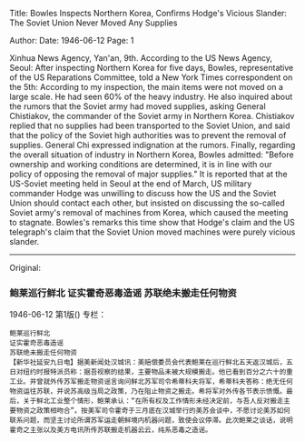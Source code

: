 Title: Bowles Inspects Northern Korea, Confirms Hodge's Vicious Slander: The Soviet Union Never Moved Any Supplies

Author:
Date: 1946-06-12
Page: 1

Xinhua News Agency, Yan'an, 9th. According to the US News Agency, Seoul: After inspecting Northern Korea for five days, Bowles, representative of the US Reparations Committee, told a New York Times correspondent on the 5th: According to my inspection, the main items were not moved on a large scale. He had seen 60% of the heavy industry. He also inquired about the rumors that the Soviet army had moved supplies, asking General Chistiakov, the commander of the Soviet army in Northern Korea. Chistiakov replied that no supplies had been transported to the Soviet Union, and said that the policy of the Soviet high authorities was to prevent the removal of supplies. General Chi expressed indignation at the rumors. Finally, regarding the overall situation of industry in Northern Korea, Bowles admitted: "Before ownership and working conditions are determined, it is in line with our policy of opposing the removal of major supplies." It is reported that at the US-Soviet meeting held in Seoul at the end of March, US military commander Hodge was unwilling to discuss how the US and the Soviet Union should contact each other, but insisted on discussing the so-called Soviet army's removal of machines from Korea, which caused the meeting to stagnate. Bowles's remarks this time show that Hodge's claim and the US telegraph's claim that the Soviet Union moved machines were purely vicious slander.



<hr /> 

Original: 


### 鲍莱巡行鲜北  证实霍奇恶毒造谣  苏联绝未搬走任何物资

1946-06-12
第1版()
专栏：

    鲍莱巡行鲜北
    证实霍奇恶毒造谣
    苏联绝未搬走任何物资
    【新华社延安九日电】据美新闻处汉城讯：美赔偿委员会代表鲍莱在巡行鲜北五天返汉城后，五日对纽约时报特派员称：据吾视察的结果，主要物品未被大规模搬走。他已看到百分之六十的重工业。并曾就外传苏军搬走物资谣言询问鲜北苏军司令希蒂科夫将军，希蒂科夫答称：绝无任何物资运往苏联，并说苏高级当局之政策，乃在阻止物资之搬走。希将军对外传各节表示愤慨。最后，关于鲜北工业整个情形，鲍莱承认：“在所有权及工作情形未经决定前，与吾人反对搬走主要物资之政策相吻合”。按美军司令霍奇于三月底在汉城举行的美苏会谈中，不愿讨论美苏如何联系问题，而坚主讨论所谓苏军运走朝鲜境内机器问题，致使会议停滞。此次鲍莱之谈话，说明霍奇之主张以及美方电讯所传苏联搬走机器云云，纯系恶毒之造谣。

